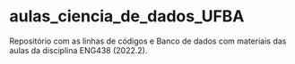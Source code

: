 # aulas_ciencia_de_dados_UFBA
Repositório com as linhas de códigos e Banco de dados com materiais das aulas da disciplina ENG438 (2022.2).
